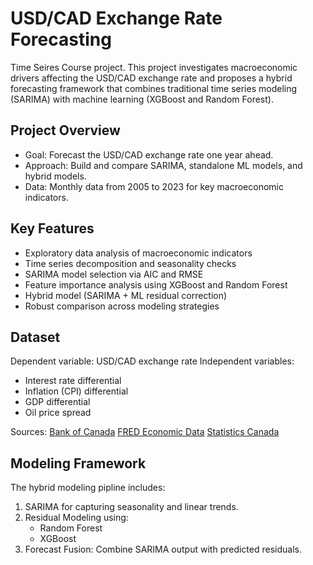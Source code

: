 # USD/CAD Exchange Rate Forecasting

Time Seires Course project. This project investigates macroeconomic drivers affecting the USD/CAD exchange rate and proposes a hybrid forecasting framework that combines traditional time series modeling (SARIMA) with machine learning (XGBoost and Random Forest).

## Project Overview
- Goal: Forecast the USD/CAD exchange rate one year ahead.
- Approach: Build and compare SARIMA, standalone ML models, and hybrid models.
- Data: Monthly data from 2005 to 2023 for key macroeconomic indicators.

## Key Features
- Exploratory data analysis of macroeconomic indicators
- Time series decomposition and seasonality checks
- SARIMA model selection via AIC and RMSE
- Feature importance analysis using XGBoost and Random Forest
- Hybrid model (SARIMA + ML residual correction)
- Robust comparison across modeling strategies

## Dataset
Dependent variable: USD/CAD exchange rate
Independent variables:
- Interest rate differential
- Inflation (CPI) differential
- GDP differential
- Oil price spread

Sources:
[Bank of Canada](https://www.bankofcanada.ca/)
[FRED Economic Data](https://fred.stlouisfed.org/)
[Statistics Canada](https://www.statcan.gc.ca/en/start)

## Modeling Framework
The hybrid modeling pipline includes:
1. SARIMA for capturing seasonality and linear trends.
2. Residual Modeling using:
   - Random Forest
   - XGBoost
3. Forecast Fusion: Combine SARIMA output with predicted residuals.
